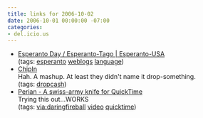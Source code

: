 ```yaml
---
title: links for 2006-10-02
date: 2006-10-01 00:00:00 -07:00
categories:
- del.icio.us
---
```


<ul class="delicious">
	<li>
		<div class="delicious-link"><a href="http://esperanto-usa.org/?q=node/354">Esperanto Day / Esperanto-Tago | Esperanto-USA</a></div>
		<div class="delicious-tags">(tags: <a href="http://del.icio.us/torrez/esperanto">esperanto</a> <a href="http://del.icio.us/torrez/weblogs">weblogs</a> <a href="http://del.icio.us/torrez/language">language</a>)</div>
	</li>
	<li>
		<div class="delicious-link"><a href="https://www.chipin.com/">ChipIn</a></div>
		<div class="delicious-extended">Hah. A mashup. At least they didn't name it drop-something.</div>
		<div class="delicious-tags">(tags: <a href="http://del.icio.us/torrez/dropcash">dropcash</a>)</div>
	</li>
	<li>
		<div class="delicious-link"><a href="http://perian.org/">Perian - A swiss-army knife for QuickTime</a></div>
		<div class="delicious-extended">Trying this out...WORKS</div>
		<div class="delicious-tags">(tags: <a href="http://del.icio.us/torrez/via:daringfireball">via:daringfireball</a> <a href="http://del.icio.us/torrez/video">video</a> <a href="http://del.icio.us/torrez/quicktime">quicktime</a>)</div>
	</li>
</ul>
